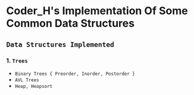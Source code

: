# Coder_H's Implementation Of Some Common Data Structures
## **`Data Structures Implemented`**
### 1. **`Trees`**
  * `Binary Trees { Preorder, Inorder, Postorder }`
  * `AVL Trees`
  * `Heap, Heapsort`
